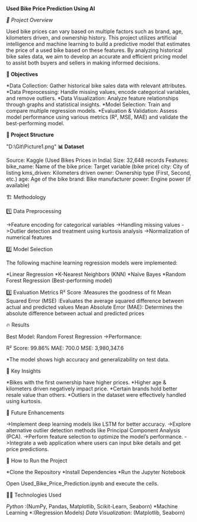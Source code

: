 **Used Bike Price Prediction Using AI**

*📌 Project Overview*

Used bike prices can vary based on multiple factors such as brand, age, kilometers driven, and ownership history. This project utilizes artificial intelligence and machine learning to build a predictive model that estimates the price of a used bike based on these features. By analyzing historical bike sales data, we aim to develop an accurate and efficient pricing model to assist both buyers and sellers in making informed decisions.

**🎯 Objectives**

*Data Collection: Gather historical bike sales data with relevant attributes.
*Data Preprocessing: Handle missing values, encode categorical variables, and remove outliers.
*Data Visualization: Analyze feature relationships through graphs and statistical insights.
*Model Selection: Train and compare multiple regression models.
*Evaluation & Validation: Assess model performance using various metrics (R², MSE, MAE) and validate the best-performing model.

**📂 Project Structure**

"D:\Git\Picture1.png"
**📊 Dataset**

Source: Kaggle ([](url)Used Bikes Prices in India)
Size: 32,648 records
Features:
bike_name: Name of the bike
price: Target variable (bike price)
city: City of listing
kms_driven: Kilometers driven
owner: Ownership type (First, Second, etc.)
age: Age of the bike
brand: Bike manufacturer
power: Engine power (if available)

🏗 Methodology

1️⃣ Data Preprocessing

->Feature encoding for categorical variables
->Handling missing values
->Outlier detection and treatment using kurtosis analysis
->Normalization of numerical features

2️⃣ Model Selection

The following machine learning regression models were implemented:

*Linear Regression
*K-Nearest Neighbors (KNN)
*Naïve Bayes
*Random Forest Regression (Best-performing model)

3️⃣ Evaluation Metrics
R² Score :Measures the goodness of fit
Mean Squared Error (MSE) :Evaluates the average squared difference between actual and predicted values
Mean Absolute Error (MAE): Determines the absolute difference between actual and predicted prices

🔥 Results

Best Model: Random Forest Regression
->Performance:

R² Score: 99.86%
MAE: 700.0
MSE: 3,980,347.6

*The model shows high accuracy and generalizability on test data.

📌 Key Insights

*Bikes with the first ownership have higher prices.
*Higher age & kilometers driven negatively impact price.
*Certain brands hold better resale value than others.
*Outliers in the dataset were effectively handled using kurtosis.

🔮 Future Enhancements

->Implement deep learning models like LSTM for better accuracy.
->Explore alternative outlier detection methods like Principal Component Analysis (PCA).
->Perform feature selection to optimize the model’s performance.
->Integrate a web application where users can input bike details and get price predictions.

📌 How to Run the Project

*Clone the Repository
*Install Dependencies
*Run the Jupyter Notebook

Open Used_Bike_Price_Prediction.ipynb and execute the cells.

👨‍💻 Technologies Used

*Python* :(NumPy, Pandas, Matplotlib, Scikit-Learn, Seaborn)
*Machine Learning *:(Regression Models)
*Data Visualization*: (Matplotlib, Seaborn)
